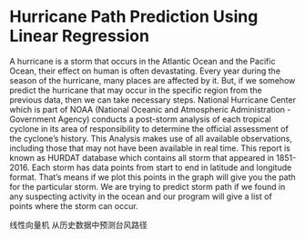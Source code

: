 # Hurricane Path Prediction Using Linear Regression

A hurricane is a storm that occurs in the Atlantic Ocean and the Pacific Ocean, their effect on human is often devastating. Every year during the season of the hurricane, many places are affected by it. But, if we somehow predict the hurricane that may occur in the specific region from the previous data, then we can take necessary steps. National Hurricane Center which is part of NOAA (National Oceanic and Atmospheric Administration - Government Agency)  conducts a post-storm analysis of each tropical cyclone in its area of responsibility to determine the official assessment of the cyclone’s history. This Analysis makes use of all available observations, including those that may not have been available in real time. This report is known as HURDAT database which contains all storm that appeared in 1851-2016. Each storm has data points from start to end in latitude and longitude format. That’s means if we plot this points in the graph will give you the path for the particular storm. We are trying to predict storm path if we found in any suspecting activity in the ocean and our program will give a list of points where the storm can occur. 
  
线性向量机   从历史数据中预测台风路径
